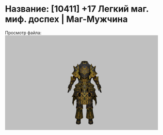 # Название: [10411] +17 Легкий маг. миф. доспех | Маг-Мужчина

Просмотр файла:
![p040023.png](p040023.png)
